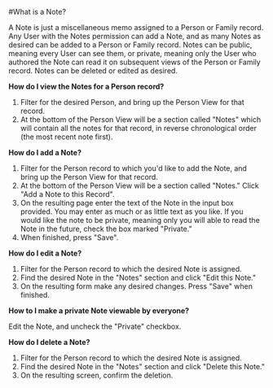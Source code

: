 #What is a Note?

A Note is just a miscellaneous memo assigned to a Person or Family record. Any User with the Notes permission can add a Note, and as many Notes as desired can be added to a Person or Family record.
Notes can be public, meaning every User can see them, or private, meaning only the User who authored the Note can read it on subsequent views of the Person or Family record. Notes can be deleted or edited as desired.

**How do I view the Notes for a Person record?**

1. Filter for the desired Person, and bring up the Person View for that record.
2. At the bottom of the Person View will be a section called "Notes" which will contain all the notes for that record, in reverse chronological order (the most recent note first).

**How do I add a Note?**

1. Filter for the Person record to which you'd like to add the Note, and bring up the Person View for that record.
2. At the bottom of the Person View will be a section called "Notes." Click "Add a Note to this Record".
3. On the resulting page enter the text of the Note in the input box provided. You may enter as much or as little text as you like. If you would like the note to be private, meaning only you will able to read the Note in the future, check the box marked "Private."
4. When finished, press "Save".
 
**How do I edit a Note?**

1. Filter for the Person record to which the desired Note is assigned.
2. Find the desired Note in the "Notes" section and click "Edit this Note."
3. On the resulting form make any desired changes. Press "Save" when finished.

**How to I make a private Note viewable by everyone?**

Edit the Note, and uncheck the "Private" checkbox.

**How do I delete a Note?**

1. Filter for the Person record to which the desired Note is assigned.
2. Find the desired Note in the "Notes" section and click "Delete this Note."
3. On the resulting screen, confirm the deletion.
